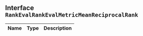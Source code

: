 ## Interface `RankEvalRankEvalMetricMeanReciprocalRank`

| Name | Type | Description |
| - | - | - |
